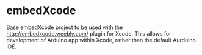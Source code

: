 embedXcode
============

Base embedXcode project to be used with the http://embedxcode.weebly.com/ plugin for Xcode. This allows for development of Arduino app within Xcode, rather than the default Aurduino IDE.

